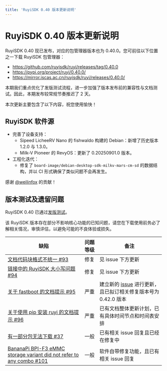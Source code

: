 ```yaml
---
title: 'RuyiSDK 0.40 版本更新说明'
---
```


# RuyiSDK 0.40 版本更新说明

RuyiSDK 0.40 现已发布，对应的包管理器版本也为 0.40.0。您可前往以下位置之一下载 RuyiSDK 包管理器：

* <https://github.com/ruyisdk/ruyi/releases/tag/0.40.0>
* <https://pypi.org/project/ruyi/0.40.0/>
* <https://mirror.iscas.ac.cn/ruyisdk/ruyi/releases/0.40.0/>

本期我们重点优化了发版测试流程，进一步加强了版本发布前的兼容性与文档测试。因此，本期发布较常规节奏推迟了 2 天。

本次更新主要包含了以下内容，祝您使用愉快！

## RuyiSDK 软件源

* 完善了设备支持：
    * Sipeed LicheeRV Nano 的 fishwaldo 构建的 Debian：新增了历史版本 1.2.0 与 1.3.0。
    * Milk-V Pioneer 的 RevyOS：更新了 0.20250901.0 版本。
* 工程化迭代：
    * 修复了 `board-image/debian-desktop-sdk-milkv-mars-cm-sd` 的数据结构，并以 CI 形式确保了类似问题不会再发生。

感谢 [@weilinfox] 的贡献！

[@weilinfox]: https://github.com/weilinfox

## 版本测试及遗留问题

RuyiSDK 0.40 已通过[发版测试](https://gitee.com/yunxiangluo/ruyisdk-test/blob/master/20250903/README.md)。

该 RuyiSDK 版本存在部分不影响核心功能的已知问题，请您在下载使用前务必了解相关情况，审慎评估，以避免可能的不良体验或损失。

| 缺陷 | 问题等级 | 备注 |
| ---- | -------- | ---- |
| [文档代码块格式不统一 #93](https://github.com/ruyisdk/docs/issues/93) | 修复 | 见 issue 下方更新 |
| [链接中的 RuyiSDK 大小写问题 #94](https://github.com/ruyisdk/docs/issues/94) | 修复 | 见 issue 下方更新 |
| [关于 fastboot 的文档提示 #95](https://github.com/ruyisdk/docs/issues/95) | 严重 | 建立新的 [issue](https://github.com/ruyisdk/ruyisdk/issues/52) 进行更新，且已拟订相关修复版本号为 0.42.0 版本 |
| [关于使用 pip 安装 ruyi 的文档提示 #96](https://github.com/ruyisdk/docs/issues/96) | 严重 | 已有文档整体更新计划，已有具体时间节点和时间表安排 |
| [有一部分包无法下载 #37](https://github.com/ruyisdk/packages-index/issues/37) | 一般 | 已有相关 issue 回复且已经在修复中 |
| [BananaPi BPI-F3 eMMC storage variant did not refer to any combo #101](https://github.com/ruyisdk/packages-index/issues/101) | 一般 | 软件自带修复功能，且已有相关 issue 回复 |
